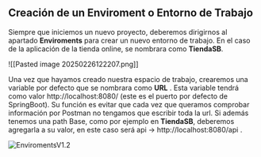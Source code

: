 ## Creación de un Enviroment o Entorno de Trabajo
Siempre que iniciemos un nuevo proyecto, deberemos dirigirnos al apartado **Enviroments** para crear un nuevo entorno de trabajo. En el caso de la aplicación de la tienda online, se nombrara como **TiendaSB**. 

![[Pasted image 20250226122207.png]]

Una vez que hayamos creado nuestra espacio de trabajo, crearemos una variable por defecto que se nombrara como **URL** . Esta variable tendrá como valor http://localhost:8080/ (este es el puerto por defecto de SpringBoot). Su función es evitar que cada vez que queramos comprobar información por Postman no tengamos que escribir toda la url.
Si además tenemos una path Base, como por ejemplo en **TiendaSB**, deberemos agregarla a su valor, en este caso será api -> http://localhost:8080/api .

![EnviromentsV1.2](Explicación-enviroments.png)